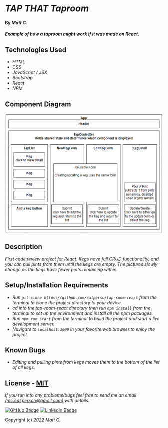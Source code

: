 # _TAP THAT Taproom_

#### By _**Matt C.**_

#### _Example of how a taproom might work if it was made on React._

## Technologies Used

* _HTML_
* _CSS_
* _JavaScript / JSX_
* _Bootstrap_
* _React_
* _NPM_

## Component Diagram

<p align="center">
<img src="\src\img\component-diagram.png" height="382px">
</p>

## Description

_First code review project for React. Kegs have full CRUD functionality, and you can pull pints from them until the kegs are empty. The pictures slowly change as the kegs have fewer pints remaining within._

## Setup/Installation Requirements

* _Run `git clone https://github.com/catperso/tap-room-react` from the terminal to clone the project directory to your device._
* _cd into the tap-room-react directory then run `npm install` from the terminal to set up the environment and install all the npm packages._
* _Run `npm run start` from the terminal to build the project and start a live development server._
* _Navigate to `localhost:3000` in your favorite web browser to enjoy the project._

## Known Bugs

* _Editing and pulling pints from kegs moves them to the bottom of the list of all kegs._

## License - [MIT](https://opensource.org/licenses/MIT)

_If you run into any problems/bugs feel free to send me an email [(mc.casperson@gmail.com)](mailto:mc.casperson@gmail.com) with details._

[![GitHub Badge](https://img.shields.io/badge/GitHub-100000?style=for-the-badge&logo=github&logoColor=white)](https://github.com/catperso)
[![LinkedIn Badge](https://img.shields.io/badge/LinkedIn-0077B5?style=for-the-badge&logo=linkedin&logoColor=white)](https://www.linkedin.com/in/matthew-casperson/)

Copyright (c) _2022_ _Matt C._